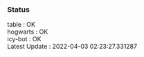 ### Status


table : OK  
hogwarts : OK  
icy-bot : OK  
Latest Update : 2022-04-03 02:23:27.331287
